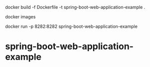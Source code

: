 docker build -f Dockerfile -t spring-boot-web-application-example .

docker images

docker run -p 8282:8282 spring-boot-web-application-example

# spring-boot-web-application-example
